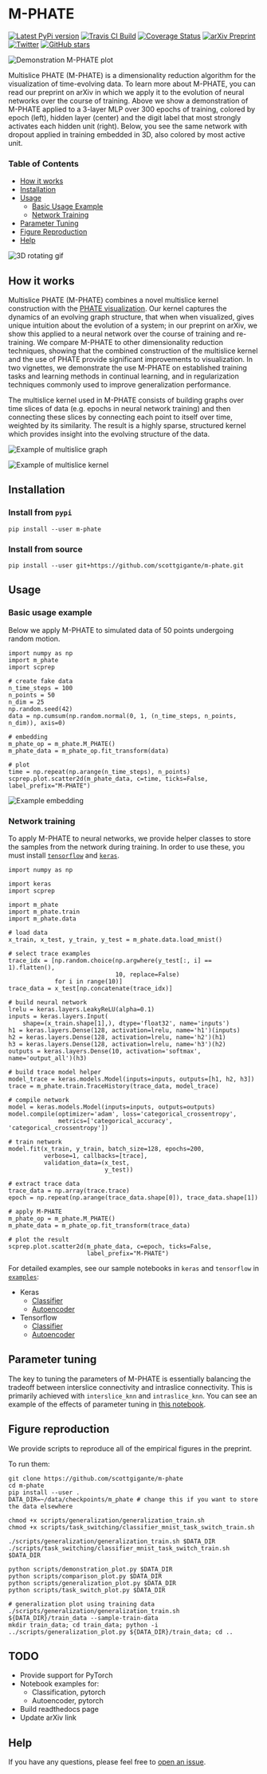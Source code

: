 # M-PHATE

[![Latest PyPi version](https://img.shields.io/pypi/v/m-phate.svg)](https://pypi.org/project/m-phate/)
[![Travis CI Build](https://api.travis-ci.com/scottgigante/m-phate.svg?branch=master)](https://travis-ci.com/scottgigante/m-phate)
[![Coverage Status](https://coveralls.io/repos/github/scottgigante/m-phate/badge.svg?branch=master)](https://coveralls.io/github/scottgigante/m-phate?branch=master)
[![arXiv Preprint](http://img.shields.io/badge/cs.LG-arXiv%3Axxxx.xxxx-B31B1B.svg)](https://arxiv.org/abs/xxxx.xxxx)
[![Twitter](https://img.shields.io/twitter/follow/scottgigante.svg?style=social&label=Follow)](https://twitter.com/scottgigante)
[![GitHub stars](https://img.shields.io/github/stars/scottgigante/M-PHATE.svg?style=social&label=Stars)](https://github.com/scottgigante/M-PHATE/)

![Demonstration M-PHATE plot](demonstration.png)

Multislice PHATE (M-PHATE) is a dimensionality reduction algorithm for the visualization of time-evolving data. To learn more about M-PHATE, you can read our preprint on arXiv in which we apply it to the evolution of neural networks over the course of training. Above we show a demonstration of M-PHATE applied to a 3-layer MLP over 300 epochs of training, colored by epoch (left), hidden layer (center) and the digit label that most strongly activates each hidden unit (right). Below, you see the same network with dropout applied in training embedded in 3D, also colored by most active unit.

### Table of Contents

* [How it works](#How-it-works)
* [Installation](#Installation)
* [Usage](#Usage)
  * [Basic Usage Example](#Basic-usage-example)
  * [Network Training](#Network-training)
* [Parameter Tuning](#Parameter-tuning)
* [Figure Reproduction](#Figure-reproduction)
* [Help](#Help)

![3D rotating gif](dropout3d.gif)

## How it works

Multislice PHATE (M-PHATE) combines a novel multislice kernel construction with the [PHATE visualization](https://github.com/KrishnaswamyLab/PHATE). Our kernel captures the dynamics of an evolving graph structure, that when when visualized, gives unique intuition about the evolution of a system; in our preprint on arXiv, we show this applied to a neural network over the course of training and re-training. We compare M-PHATE to other dimensionality reduction techniques, showing that the combined construction of the multislice kernel and the use of PHATE provide significant improvements to visualization. In two vignettes, we demonstrate the use M-PHATE on established training tasks and learning methods in continual learning, and in regularization techniques commonly used to improve generalization performance.

The multislice kernel used in M-PHATE consists of building graphs over time slices of data (e.g. epochs in neural network training) and then connecting these slices by connecting each point to itself over time, weighted by its similarity. The result is a highly sparse, structured kernel which provides insight into the evolving structure of the data.

![Example of multislice graph](multislice_graph.png)

![Example of multislice kernel](multislice_kernel.png)

## Installation

### Install from `pypi`

```
pip install --user m-phate
```

### Install from source

```
pip install --user git+https://github.com/scottgigante/m-phate.git
```

## Usage

### Basic usage example

Below we apply M-PHATE to simulated data of 50 points undergoing random motion.

```
import numpy as np
import m_phate
import scprep

# create fake data
n_time_steps = 100
n_points = 50
n_dim = 25
np.random.seed(42)
data = np.cumsum(np.random.normal(0, 1, (n_time_steps, n_points, n_dim)), axis=0)

# embedding
m_phate_op = m_phate.M_PHATE()
m_phate_data = m_phate_op.fit_transform(data)

# plot
time = np.repeat(np.arange(n_time_steps), n_points)
scprep.plot.scatter2d(m_phate_data, c=time, ticks=False, label_prefix="M-PHATE")
```

![Example embedding](example.png)

### Network training

To apply M-PHATE to neural networks, we provide helper classes to store the samples from the network during training. In order to use these, you must install [`tensorflow`](https://www.tensorflow.org/install) and [`keras`](https://keras.io/#installation).

```
import numpy as np

import keras
import scprep

import m_phate
import m_phate.train
import m_phate.data

# load data
x_train, x_test, y_train, y_test = m_phate.data.load_mnist()

# select trace examples
trace_idx = [np.random.choice(np.argwhere(y_test[:, i] == 1).flatten(),
                              10, replace=False)
             for i in range(10)]
trace_data = x_test[np.concatenate(trace_idx)]

# build neural network
lrelu = keras.layers.LeakyReLU(alpha=0.1)
inputs = keras.layers.Input(
    shape=(x_train.shape[1],), dtype='float32', name='inputs')
h1 = keras.layers.Dense(128, activation=lrelu, name='h1')(inputs)
h2 = keras.layers.Dense(128, activation=lrelu, name='h2')(h1)
h3 = keras.layers.Dense(128, activation=lrelu, name='h3')(h2)
outputs = keras.layers.Dense(10, activation='softmax', name='output_all')(h3)

# build trace model helper
model_trace = keras.models.Model(inputs=inputs, outputs=[h1, h2, h3])
trace = m_phate.train.TraceHistory(trace_data, model_trace)

# compile network
model = keras.models.Model(inputs=inputs, outputs=outputs)
model.compile(optimizer='adam', loss='categorical_crossentropy',
              metrics=['categorical_accuracy', 'categorical_crossentropy'])

# train network
model.fit(x_train, y_train, batch_size=128, epochs=200,
          verbose=1, callbacks=[trace],
          validation_data=(x_test,
                           y_test))

# extract trace data
trace_data = np.array(trace.trace)
epoch = np.repeat(np.arange(trace_data.shape[0]), trace_data.shape[1])

# apply M-PHATE
m_phate_op = m_phate.M_PHATE()
m_phate_data = m_phate_op.fit_transform(trace_data)

# plot the result
scprep.plot.scatter2d(m_phate_data, c=epoch, ticks=False,
                      label_prefix="M-PHATE")
```

For detailed examples, see our sample notebooks in `keras` and `tensorflow` in [`examples`](https://github.com/scottgigante/m-phate/tree/master/examples):

* Keras
  * [Classifier](https://nbviewer.jupyter.org/github/scottgigante/m-phate/blob/master/examples/classification_keras.ipynb)
  * [Autoencoder](https://nbviewer.jupyter.org/github/scottgigante/m-phate/blob/master/examples/autoencoder_keras.ipynb)
* Tensorflow
  * [Classifier](https://nbviewer.jupyter.org/github/scottgigante/m-phate/blob/master/examples/classification_tensorflow.ipynb)
  * [Autoencoder](https://nbviewer.jupyter.org/github/scottgigante/m-phate/blob/master/examples/autoencoder_tensorflow.ipynb)

## Parameter tuning

The key to tuning the parameters of M-PHATE is essentially balancing the tradeoff between interslice connectivity and intraslice connectivity. This is primarily achieved with `interslice_knn` and `intraslice_knn`. You can see an example of the effects of parameter tuning in [this notebook](https://nbviewer.jupyter.org/github/scottgigante/m-phate/blob/master/examples/parameter_tuning.ipynb).

## Figure reproduction

We provide scripts to reproduce all of the empirical figures in the preprint. 

To run them:

```
git clone https://github.com/scottgigante/m-phate
cd m-phate
pip install --user .
DATA_DIR=~/data/checkpoints/m_phate # change this if you want to store the data elsewhere

chmod +x scripts/generalization/generalization_train.sh
chmod +x scripts/task_switching/classifier_mnist_task_switch_train.sh

./scripts/generalization/generalization_train.sh $DATA_DIR
./scripts/task_switching/classifier_mnist_task_switch_train.sh $DATA_DIR

python scripts/demonstration_plot.py $DATA_DIR
python scripts/comparison_plot.py $DATA_DIR
python scripts/generalization_plot.py $DATA_DIR
python scripts/task_switch_plot.py $DATA_DIR

# generalization plot using training data
./scripts/generalization/generalization_train.sh ${DATA_DIR}/train_data --sample-train-data
mkdir train_data; cd train_data; python -i ../scripts/generalization_plot.py ${DATA_DIR}/train_data; cd ..
```

## TODO

* Provide support for PyTorch
* Notebook examples for:
  * Classification, pytorch
  * Autoencoder, pytorch
* Build readthedocs page
* Update arXiv link

## Help

If you have any questions, please feel free to [open an issue](https://github.com/scottgigante/m-phate/issues).